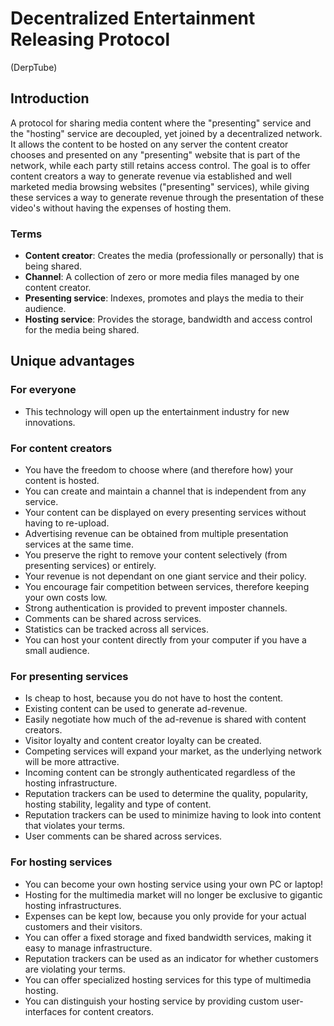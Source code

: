 # Decentralized Entertainment Releasing Protocol
(DerpTube)


## Introduction

A protocol for sharing media content where the "presenting" service and the "hosting" service are decoupled, yet joined by a decentralized network. It allows the content to be hosted on any server the content creator chooses and presented on any "presenting" website that is part of the network, while each party still retains access control. The goal is to offer content creators a way to generate revenue via established and well marketed media browsing websites ("presenting" services), while giving these services a way to generate revenue through the presentation of these video's without having the expenses of hosting them.

### Terms

* **Content creator**: Creates the media (professionally or personally) that is being shared.
* **Channel**: A collection of zero or more media files managed by one content creator.
* **Presenting service**: Indexes, promotes and plays the media to their audience.
* **Hosting service**: Provides the storage, bandwidth and access control for the media being shared.


## Unique advantages

### For everyone

* This technology will open up the entertainment industry for new innovations.

### For content creators

* You have the freedom to choose where (and therefore how) your content is hosted.
* You can create and maintain a channel that is independent from any service.
* Your content can be displayed on every presenting services without having to re-upload.
* Advertising revenue can be obtained from multiple presentation services at the same time.
* You preserve the right to remove your content selectively (from presenting services) or entirely.
* Your revenue is not dependant on one giant service and their policy.
* You encourage fair competition between services, therefore keeping your own costs low.
* Strong authentication is provided to prevent imposter channels.
* Comments can be shared across services.
* Statistics can be tracked across all services.
* You can host your content directly from your computer if you have a small audience.

### For presenting services

* Is cheap to host, because you do not have to host the content.
* Existing content can be used to generate ad-revenue.
* Easily negotiate how much of the ad-revenue is shared with content creators.
* Visitor loyalty and content creator loyalty can be created.
* Competing services will expand your market, as the underlying network will be more attractive.
* Incoming content can be strongly authenticated regardless of the hosting infrastructure.
* Reputation trackers can be used to determine the quality, popularity, hosting stability, legality and type of content.
* Reputation trackers can be used to minimize having to look into content that violates your terms.
* User comments can be shared across services.

### For hosting services

* You can become your own hosting service using your own PC or laptop!
* Hosting for the multimedia market will no longer be exclusive to gigantic hosting infrastructures.
* Expenses can be kept low, because you only provide for your actual customers and their visitors.
* You can offer a fixed storage and fixed bandwidth services, making it easy to manage infrastructure.
* Reputation trackers can be used as an indicator for whether customers are violating your terms. 
* You can offer specialized hosting services for this type of multimedia hosting.
* You can distinguish your hosting service by providing custom user-interfaces for content creators.